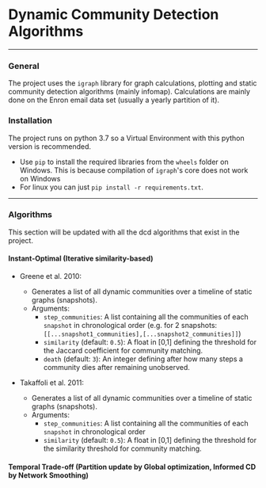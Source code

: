# Dynamic Community Detection Algorithms

***

### General

The project uses the `igraph` library for graph calculations, plotting and static community detection algorithms (mainly infomap).
Calculations are mainly done on the Enron email data set (usually a yearly partition of it).

### Installation

The project runs on python 3.7 so a Virtual Environment with this python version is recommended. 
* Use `pip` to install the required libraries from the `wheels` folder on Windows.
This is because compilation of `igraph`'s core does not work on Windows
* For linux you can just `pip install -r requirements.txt`.

***

### Algorithms

This section will be updated with all the dcd algorithms that exist in the project.

#### Instant-Optimal (Iterative similarity-based)

* Greene et al. 2010:
    * Generates a list of all dynamic communities over a timeline of static graphs (snapshots).
    * Arguments:
        * `step_communities`: A list containing all the communities of each `snapshot` in chronological order
        (e.g. for 2 snapshots: `[[...snapshot1_communities],[...snapshot2_communities]]`)
        * `similarity` (default: `0.5`): A float in [0,1] defining the threshold for the Jaccard coefficient for community matching.
        * `death` (default: `3`): An integer defining after how many steps a community dies after remaining unobserved.

* Takaffoli et al. 2011:
    * Generates a list of all dynamic communities over a timeline of static graphs (snapshots).
    * Arguments:
        * `step_communities`: A list containing all the communities of each `snapshot` in chronological order
        * `similarity` (default: `0.5`): A float in [0,1] defining the threshold for the similarity threshold for community matching.

#### Temporal Trade-off (Partition update by Global optimization, Informed  CD  by Network Smoothing)
